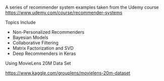 A series of recommender system examples taken from the Udemy course https://www.udemy.com/course/recommender-systems

Topics Include
- Non-Personalized Recommenders
- Bayesian Models
- Collaborative Filtering
- Matrix Factorization and SVD
- Deep Recommenders in Keras

Using MovieLens 20M Data Set

https://www.kaggle.com/grouplens/movielens-20m-dataset

